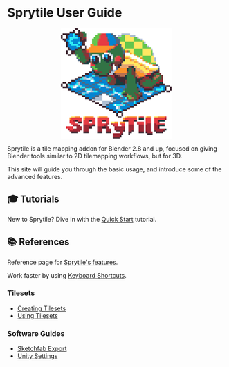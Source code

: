 # Sprytile User Guide

<img src="img/sprytile-logo-4x.png" style="image-rendering: crisp-edges; display: block; margin: 0 auto">

Sprytile is a tile mapping addon for Blender 2.8 and up, focused on giving Blender tools similar to 2D tilemapping workflows, but for 3D.

This site will guide you through the basic usage, and introduce some of the advanced features.

## 🎓 Tutorials

New to Sprytile? Dive in with the [Quick Start](quick-start.md) tutorial.

## 📚 References 

Reference page for [Sprytile's features](feature-reference.md).

Work faster by using [Keyboard Shortcuts](shortcuts.md).

### Tilesets
* [Creating Tilesets](creating-tilesets.md)
* [Using Tilesets](using-tilesets.md)

### Software Guides
* [Sketchfab Export](sketchfab.md)
* [Unity Settings](unity-settings.md)